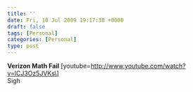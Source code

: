 ```yaml
---
title: ''
date: Fri, 10 Jul 2009 19:17:38 +0000
draft: false
tags: [Personal]
categories: [Personal]
type: post
---
```


**Verizon Math Fail** \[youtube=http://www.youtube.com/watch?v=lCJ3Oz5JVKs\]  
Sigh